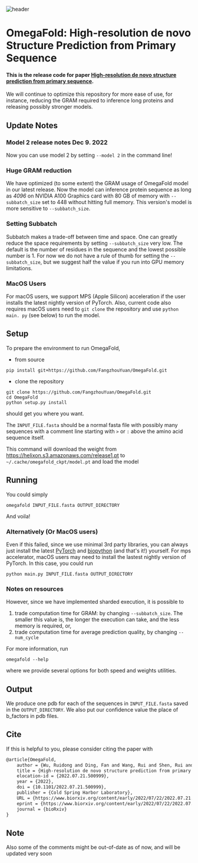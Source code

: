 ![header](figure.png)

# OmegaFold: High-resolution de novo Structure Prediction from Primary Sequence

#### This is the release code for paper [High-resolution de novo structure prediction from primary sequence](https://www.biorxiv.org/content/10.1101/2022.07.21.500999v1).

We will continue to optimize this repository for more ease of use, for
instance, reducing the GRAM required to inference long proteins and
releasing possibly stronger models.

## Update Notes

### Model 2 release notes Dec 9. 2022

Now you can use model 2 by setting `--model 2` in the command line!

### Huge GRAM reduction

We have optimized (to some extent) the GRAM usage of OmegaFold model in our
latest release. Now the model can inference protein sequence as long as
_4096_ on NVIDIA A100 Graphics card with 80 GB of memory with
`--subbatch_size` set to 448 without hitting full memory.
This version's model is more sensitive to `--subbatch_size`.

### Setting Subbatch

Subbatch makes a trade-off between time and space.
One can greatly reduce the space requirements by setting `--subbatch_size`
very low.
The default is the number of residues in the sequence and the lowest
possible number is 1.
For now we do not have a rule of thumb for setting the `--subbatch_size`,
but we suggest half the value if you run into GPU memory limitations.

### MacOS Users

For macOS users, we support MPS (Apple Silicon) acceleration if the user
installs the latest nightly version of PyTorch.
Also, current code also requires macOS users need to `git clone` the
repository and use `python main.
py` (see below) to run the model.

## Setup

To prepare the environment to run OmegaFold,

- from source

```commandline
pip install git+https://github.com/FangzhouYuan/OmegaFold.git
```

- clone the repository

```commandline
git clone https://github.com/FangzhouYuan/OmegaFold.git
cd OmegaFold
python setup.py install
```

should get you where you want.

The `INPUT_FILE.fasta` should be a normal fasta file with possibly many
sequences with a comment line starting with `>` or `:` above the amino
acid sequence itself.

This command will download the weight
from https://helixon.s3.amazonaws.com/release1.pt
to `~/.cache/omegafold_ckpt/model.pt`
and load the model

## Running

You could simply

```commandline
omegafold INPUT_FILE.fasta OUTPUT_DIRECTORY
```

And voila!

### Alternatively (Or MacOS users)

Even if this failed, since we use minimal 3rd party libraries, you can
always just install the latest
[PyTorch](https://pytorch.org) and [biopython](https://biopython.org)
(and that's it!) yourself.
For mps accelerator, macOS users may need to install the lastest nightly
version of PyTorch.
In this case, you could run

```commandline
python main.py INPUT_FILE.fasta OUTPUT_DIRECTORY
```

### Notes on resources

However, since we have implemented sharded execution, it is possible to

1. trade computation time for GRAM: by changing `--subbatch_size`. The
   smaller
   this value is, the longer the execution can take, and the less memory is
   required, or,
2. trade computation time for average prediction quality, by changing
   `--num_cycle`

For more information, run

```commandline
omegafold --help
```

where we provide several options for both speed and weights utilities.

## Output

We produce one pdb for each of the sequences in `INPUT_FILE.fasta` saved in
the `OUTPUT_DIRECTORY`. We also put our confidence value the place of
b_factors in pdb files.

## Cite

If this is helpful to you, please consider citing the paper with

```tex
@article{OmegaFold,
	author = {Wu, Ruidong and Ding, Fan and Wang, Rui and Shen, Rui and Zhang, Xiwen and Luo, Shitong and Su, Chenpeng and Wu, Zuofan and Xie, Qi and Berger, Bonnie and Ma, Jianzhu and Peng, Jian},
	title = {High-resolution de novo structure prediction from primary sequence},
	elocation-id = {2022.07.21.500999},
	year = {2022},
	doi = {10.1101/2022.07.21.500999},
	publisher = {Cold Spring Harbor Laboratory},
	URL = {https://www.biorxiv.org/content/early/2022/07/22/2022.07.21.500999},
	eprint = {https://www.biorxiv.org/content/early/2022/07/22/2022.07.21.500999.full.pdf},
	journal = {bioRxiv}
}

```

## Note

Also some of the comments might be out-of-date as of now, and will be
updated very soon
